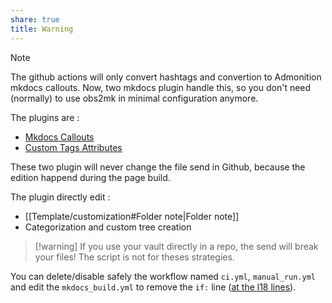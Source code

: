 ```yaml
---
share: true
title: Warning
---
```


>[!note] 
> The github actions will only convert hashtags and convertion to Admonition mkdocs callouts. Now, two mkdocs plugin handle this, so you don't need (normally) to use obs2mk in minimal configuration anymore. 
>
>The plugins are :
>- [Mkdocs Callouts](https://github.com/sondregronas/mkdocs-callouts)
>- [Custom Tags Attributes](https://github.com/Mara-Li/mkdocs-custom-tags-attributes)
>
> These two plugin will never change the file send in Github, because the edition happend during the page build. 

The plugin directly edit :
- [[Template/customization#Folder note|Folder note]]
- Categorization and custom tree creation

>[!warning] If you use your vault directly in a repo, the send will break your files! The script is not for theses strategies.

You can delete/disable safely the workflow named `ci.yml`, `manual_run.yml` and edit the `mkdocs_build.yml` to remove the `if:` line ([at the l18 lines](https://github.com/obsidianPublisher/obsidian-mkdocs-publisher-template/blob/bff6d23ddf27064c39a2696159ad25e4a9554d3d/.github/workflows/mkdocs_build.yml#L18)).